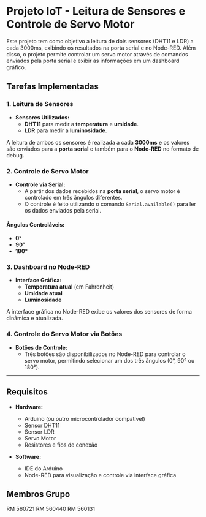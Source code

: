 # Projeto IoT - Leitura de Sensores e Controle de Servo Motor

Este projeto tem como objetivo a leitura de dois sensores (DHT11 e LDR) a cada 3000ms, exibindo os resultados na porta serial e no Node-RED. Além disso, o projeto permite controlar um servo motor através de comandos enviados pela porta serial e exibir as informações em um dashboard gráfico.

## Tarefas Implementadas

### 1. Leitura de Sensores
- **Sensores Utilizados:**
  - **DHT11** para medir a **temperatura** e **umidade**.
  - **LDR** para medir a **luminosidade**.

A leitura de ambos os sensores é realizada a cada **3000ms** e os valores são enviados para a **porta serial** e também para o **Node-RED** no formato de debug.

### 2. Controle de Servo Motor
- **Controle via Serial:**
  - A partir dos dados recebidos na **porta serial**, o servo motor é controlado em três ângulos diferentes.
  - O controle é feito utilizando o comando `Serial.available()` para ler os dados enviados pela serial.

#### Ângulos Controláveis:
  - **0°**
  - **90°**
  - **180°**

### 3. Dashboard no Node-RED
- **Interface Gráfica:**
  - **Temperatura atual** (em Fahrenheit)
  - **Umidade atual**
  - **Luminosidade**

A interface gráfica no Node-RED exibe os valores dos sensores de forma dinâmica e atualizada.

### 4. Controle do Servo Motor via Botões
- **Botões de Controle:**
  - Três botões são disponibilizados no Node-RED para controlar o servo motor, permitindo selecionar um dos três ângulos (0°, 90° ou 180°).
  
---

## Requisitos

- **Hardware:**
  - Arduino (ou outro microcontrolador compatível)
  - Sensor DHT11
  - Sensor LDR
  - Servo Motor
  - Resistores e fios de conexão
  
- **Software:**
  - IDE do Arduino
  - Node-RED para visualização e controle via interface gráfica

## Membros Grupo
RM 560721
RM 560440
RM 560131




